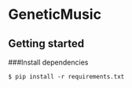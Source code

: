 # GeneticMusic

## Getting started

###Install dependencies

```
$ pip install -r requirements.txt
```
